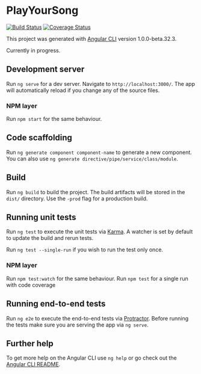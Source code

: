 # PlayYourSong
[![Build Status](https://travis-ci.org/seedy/PlayYourSong.svg?branch=master)](https://travis-ci.org/seedy/PlayYourSong)
[![Coverage Status](https://coveralls.io/repos/github/seedy/PlayYourSong/badge.svg?branch=master)](https://coveralls.io/github/seedy/PlayYourSong?branch=master)

This project was generated with [Angular CLI](https://github.com/angular/angular-cli) version 1.0.0-beta.32.3.

Currently in progress.

## Development server

Run `ng serve` for a dev server. Navigate to `http://localhost:3000/`. The app will automatically reload if you change any of the source files.

### NPM layer
Run `npm start` for the same behaviour.

## Code scaffolding

Run `ng generate component component-name` to generate a new component. You can also use `ng generate directive/pipe/service/class/module`.

## Build

Run `ng build` to build the project. The build artifacts will be stored in the `dist/` directory. Use the `-prod` flag for a production build.

## Running unit tests

Run `ng test` to execute the unit tests via [Karma](https://karma-runner.github.io).
A watcher is set by default to update the build and rerun tests.

Run `ng test --single-run` if you wish to run the test only once.

### NPM layer
Run `npm test:watch` for the same behaviour.
Run `npm test` for a single run with code coverage

## Running end-to-end tests

Run `ng e2e` to execute the end-to-end tests via [Protractor](http://www.protractortest.org/).
Before running the tests make sure you are serving the app via `ng serve`.

## Further help

To get more help on the Angular CLI use `ng help` or go check out the [Angular CLI README](https://github.com/angular/angular-cli/blob/master/README.md).
